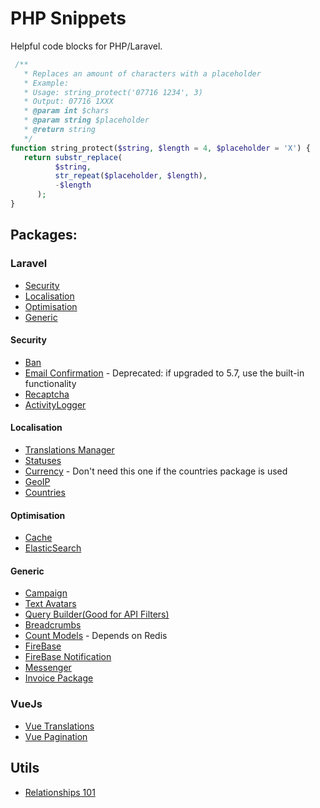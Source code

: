 # PHP Snippets

Helpful code blocks for PHP/Laravel.

```php
 /**
   * Replaces an amount of characters with a placeholder
   * Example: 
   * Usage: string_protect('07716 1234', 3)
   * Output: 07716 1XXX
   * @param int $chars
   * @param string $placeholder
   * @return string
   */
function string_protect($string, $length = 4, $placeholder = 'X') {
   return substr_replace(
          $string,
          str_repeat($placeholder, $length),
          -$length
      ); 
}
```

## Packages:
### Laravel
 - [Security](#Security)
 - [Localisation](#Localisation)
 - [Optimisation](#Optimisation)
 - [Generic](#Generic)
 
#### Security
- [Ban](https://github.com/cybercog/laravel-ban)
- [Email Confirmation](https://github.com/beyondcode/laravel-confirm-email) - Deprecated: if upgraded to 5.7, use the built-in functionality
- [Recaptcha](https://laravel-recaptcha-docs.biscolab.com/docs/how-to-use-v2)
- [ActivityLogger](https://github.com/spatie/laravel-activitylog)

#### Localisation
- [Translations Manager](https://github.com/barryvdh/laravel-translation-manager)
- [Statuses](https://github.com/spatie/laravel-model-status)
- [Currency](https://github.com/Torann/laravel-currency) - Don't need this one if the countries package is used
- [GeoIP](https://github.com/Torann/laravel-geoip)
- [Countries](https://github.com/antonioribeiro/countries-laravel)


#### Optimisation
- [Cache](https://github.com/spatie/laravel-responsecache)
- [ElasticSearch](https://github.com/cviebrock/laravel-elasticsearch)

#### Generic

- [Campaign](https://laravel-news.com/laravel-campaign-monitor)
- [Text Avatars](https://github.com/laravolt/avatar)
- [Query Builder(Good for API Filters)](https://github.com/spatie/laravel-query-builder)
- [Breadcrumbs](https://laravel-news.com/laravel-breadcrumbs-package)
- [Count Models](https://github.com/awssat/laravel-visits) - Depends on Redis
- [FireBase](https://github.com/brozot/Laravel-FCM) 
- [FireBase Notification](https://github.com/benwilkins/laravel-fcm-notification)
- [Messenger](https://github.com/cmgmyr/laravel-messenger)
- [Invoice Package](https://github.com/faustbrian/Laravel-Invoice)

### VueJs
- [Vue Translations](https://github.com/kirschbaum-development/laravel-translations-loader)
- [Vue Pagination](https://github.com/gilbitron/laravel-vue-pagination)

## Utils
 - [Relationships 101](https://hackernoon.com/eloquent-relationships-cheat-sheet-5155498c209)
